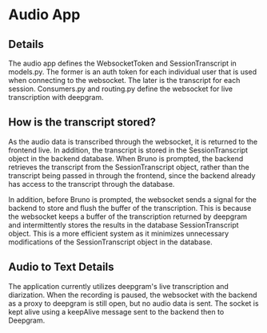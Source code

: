 # Audio App

## Details
The audio app defines the WebsocketToken and SessionTranscript in models.py. The former is an auth token for each individual user that is used when connecting to the websocket. The later is the transcript for each session. Consumers.py and routing.py define the websocket for live transcription with deepgram.

## How is the transcript stored?
As the audio data is transcribed through the websocket, it is returned to the frontend live. In addition, the transcript is stored in the SessionTranscript object in the backend database. When Bruno is prompted, the backend retrieves the transcript from the SessionTranscript object, rather than the transcript being passed in through the frontend, since the backend already has access to the transcript through the database. 

In addition, before Bruno is prompted, the websocket sends a signal for the backend to store and flush the buffer of the transcription. This is because the websocket keeps a buffer of the transcription returned by deepgram and intermittently stores the results in the database SessionTranscript object. This is a more efficient system as it minimizes unnecessary modifications of the SessionTranscript object in the database.

## Audio to Text Details

The application currently utilizes deepgram's live transcription and diarization. When the recording is paused, the websocket with the backend as a proxy to deepgram is still open, but no audio data is sent. The socket is kept alive using a keepAlive message sent to the backend then to Deepgram.
